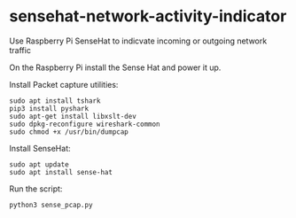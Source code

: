 # sensehat-network-activity-indicator
Use Raspberry Pi SenseHat  to indicvate incoming or outgoing network traffic

On the Raspberry Pi install the Sense Hat and power it up.

Install Packet capture utilities:
```
sudo apt install tshark
pip3 install pyshark
sudo apt-get install libxslt-dev
sudo dpkg-reconfigure wireshark-common
sudo chmod +x /usr/bin/dumpcap
```

Install SenseHat:
```
sudo apt update
sudo apt install sense-hat
```

Run the script:
```
python3 sense_pcap.py
```
